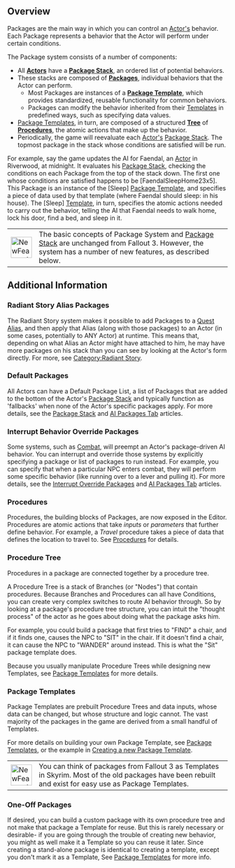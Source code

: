 ## Overview

Packages are the main way in which you can control an [Actor's](https://ck.uesp.net/wiki/Category:Actor "Category:Actor") behavior. Each Package represents a behavior that the Actor will perform under certain conditions.

The Package system consists of a number of components:

-   All **[Actors](https://ck.uesp.net/wiki/Category:Actor "Category:Actor")** have a **[Package Stack](https://ck.uesp.net/wiki/Package_Stack "Package Stack")**, an ordered list of potential behaviors.
-   These stacks are composed of [**Packages**](https://ck.uesp.net/wiki/Package_(Form) "Package (Form)"), individual behaviors that the Actor can perform.
    -   Most Packages are instances of a **[Package Template](https://ck.uesp.net/wiki/Category:Package_Templates "Category:Package Templates")**, which provides standardized, reusable functionality for common behaviors.
    -   Packages can modify the behavior inherited from their [Templates](https://ck.uesp.net/wiki/Category:Package_Templates "Category:Package Templates") in predefined ways, such as specifying data values.
-   [Package Templates](https://ck.uesp.net/wiki/Category:Package_Templates "Category:Package Templates"), in turn, are composed of a structured **[Tree](https://ck.uesp.net/wiki/Category:Package_Templates#Procedure_Trees "Category:Package Templates")** of **[Procedures](https://ck.uesp.net/wiki/Category:Procedures "Category:Procedures")**, the atomic actions that make up the behavior.
-   Periodically, the game will reevaluate each [Actor's](https://ck.uesp.net/wiki/Category:Actor "Category:Actor") [Package Stack](https://ck.uesp.net/wiki/Package_Stack "Package Stack"). The topmost package in the stack whose conditions are satisfied will be run.

  
For example, say the game updates the AI for Faendal, an [Actor](https://ck.uesp.net/wiki/Category:Actor "Category:Actor") in Riverwood, at midnight. It evaluates his [Package Stack](https://ck.uesp.net/wiki/Package_Stack "Package Stack"), checking the conditions on each Package from the top of the stack down. The first one whose conditions are satisfied happens to be \[FaendalSleepHome23x5\]. This Package is an instance of the \[Sleep\] [Package Template](https://ck.uesp.net/wiki/Category:Package_Templates "Category:Package Templates"), and specifies a piece of data used by that template (where Faendal should sleep: in his house). The \[Sleep\] [Template](https://ck.uesp.net/wiki/Category:Package_Templates "Category:Package Templates"), in turn, specifies the atomic actions needed to carry out the behavior, telling the AI that Faendal needs to walk home, lock his door, find a bed, and sleep in it.

<table><tbody><tr><td><a href="https://ck.uesp.net/wiki/File:NewFeature.jpg"><img alt="NewFeature.jpg" src="https://ck.uesp.net/w/images/thumb/d/dc/NewFeature.jpg/48px-NewFeature.jpg" decoding="async" width="48" height="48" srcset="https://ck.uesp.net/w/images/d/dc/NewFeature.jpg 1.5x"></a></td><td>The basic concepts of Package System and <a href="https://ck.uesp.net/wiki/Package_Stack" title="Package Stack">Package Stack</a> are unchanged from Fallout 3. However, the system has a number of new features, as described below.</td></tr></tbody></table>

## Additional Information

### Radiant Story Alias Packages

The Radiant Story system makes it possible to add Packages to a [Quest Alias](https://ck.uesp.net/wiki/Quest_Alias_Tab "Quest Alias Tab"), and then apply that Alias (along with those packages) to an Actor (in some cases, potentially to ANY Actor) at runtime. This means that, depending on what Alias an Actor might have attached to him, he may have more packages on his stack than you can see by looking at the Actor's form directly. For more, see [Category:Radiant Story](https://ck.uesp.net/wiki/Category:Radiant_Story "Category:Radiant Story").

### Default Packages

All Actors can have a Default Package List, a list of Packages that are added to the bottom of the Actor's [Package Stack](https://ck.uesp.net/wiki/Package_Stack "Package Stack") and typically function as 'fallbacks' when none of the Actor's specific packages apply. For more details, see the [Package Stack](https://ck.uesp.net/wiki/Package_Stack "Package Stack") and [AI Packages Tab](https://ck.uesp.net/wiki/AI_Packages_Tab "AI Packages Tab") articles.

### Interrupt Behavior Override Packages

Some systems, such as [Combat](https://ck.uesp.net/wiki/Combat "Combat"), will preempt an Actor's package-driven AI behavior. You can interrupt and override those systems by explicitly specifying a package or list of packages to run instead. For example, you can specify that when a particular NPC enters combat, they will perform some specific behavior (like running over to a lever and pulling it). For more details, see the [Interrupt Override Packages](https://ck.uesp.net/wiki/Interrupt_Override_Packages "Interrupt Override Packages") and [AI Packages Tab](https://ck.uesp.net/wiki/AI_Packages_Tab "AI Packages Tab") articles.

### Procedures
Procedures, the building blocks of Packages, are now exposed in the Editor. Procedures are atomic actions that take _inputs_ or _parameters_ that further define behavior. For example, a _Travel_ procedure takes a piece of data that defines the location to travel to. See [Procedures](https://ck.uesp.net/wiki/Category:Procedures "Category:Procedures") for details.

### Procedure Tree

Procedures in a package are connected together by a procedure tree.

A Procedure Tree is a stack of Branches (or "Nodes") that contain procedures. Because Branches and Procedures can all have Conditions, you can create very complex switches to route AI behavior through. So by looking at a package's procedure tree structure, you can intuit the "thought process" of the actor as he goes about doing what the package asks him.

For example, you could build a package that first tries to "FIND" a chair, and if it finds one, causes the NPC to "SIT" in the chair. If it doesn't find a chair, it can cause the NPC to "WANDER" around instead. This is what the "Sit" package template does.

Because you usually manipulate Procedure Trees while designing new Templates, see [Package Templates](https://ck.uesp.net/wiki/Category:Package_Templates "Category:Package Templates") for more details.

### Package Templates

Package Templates are prebuilt Procedure Trees and data inputs, whose data can be changed, but whose structure and logic cannot. The vast majority of the packages in the game are derived from a small handful of Templates.

For more details on building your own Package Template, see [Package Templates](https://ck.uesp.net/wiki/Category:Package_Templates "Category:Package Templates"), or the example in [Creating a new Package Template](https://ck.uesp.net/wiki/Creating_a_new_Package_Template "Creating a new Package Template").

<table><tbody><tr><td><a href="https://ck.uesp.net/wiki/File:NewFeature.jpg"><img alt="NewFeature.jpg" src="https://ck.uesp.net/w/images/thumb/d/dc/NewFeature.jpg/48px-NewFeature.jpg" decoding="async" width="48" height="48" srcset="https://ck.uesp.net/w/images/d/dc/NewFeature.jpg 1.5x"></a></td><td>You can think of packages from Fallout 3 as Templates in Skyrim. Most of the old packages have been rebuilt and exist for easy use as Package Templates.</td></tr></tbody></table>

### One-Off Packages

If desired, you can build a custom package with its own procedure tree and not make that package a Template for reuse. But this is rarely necessary or desirable- if you are going through the trouble of creating new behavior, you might as well make it a Template so you can reuse it later. Since creating a stand-alone package is identical to creating a template, except you don't mark it as a Template, See [Package Templates](https://ck.uesp.net/wiki/Category:Package_Templates "Category:Package Templates") for more info.